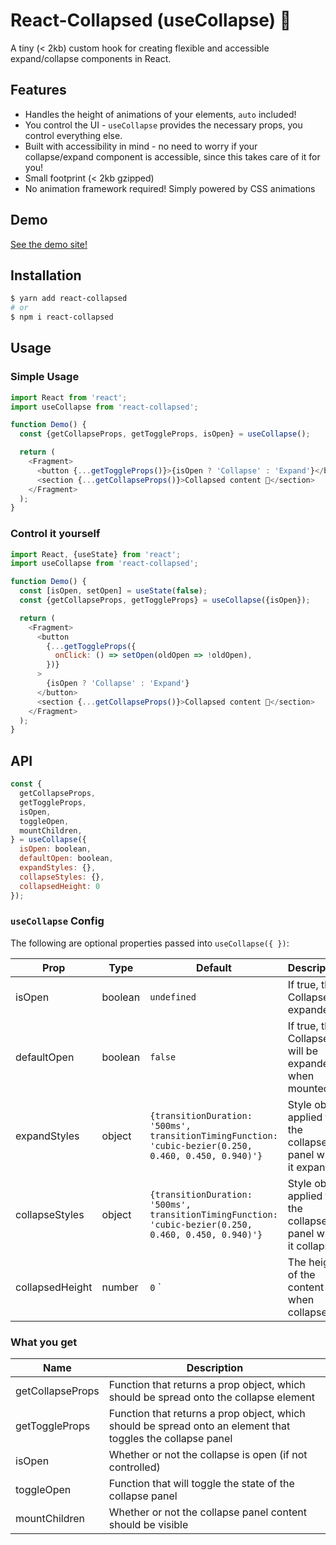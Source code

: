 # React-Collapsed (useCollapse) 🙈

A tiny (< 2kb) custom hook for creating flexible and accessible expand/collapse components in React.

## Features

- Handles the height of animations of your elements, `auto` included!
- You control the UI - `useCollapse` provides the necessary props, you control everything else.
- Built with accessibility in mind - no need to worry if your collapse/expand component is accessible, since this takes care of it for you!
- Small footprint (< 2kb gzipped)
- No animation framework required! Simply powered by CSS animations

## Demo

[See the demo site!](https://react-collapsed.netlify.com/)

## Installation

```bash
$ yarn add react-collapsed
# or
$ npm i react-collapsed
```

## Usage

### Simple Usage

```js
import React from 'react';
import useCollapse from 'react-collapsed';

function Demo() {
  const {getCollapseProps, getToggleProps, isOpen} = useCollapse();

  return (
    <Fragment>
      <button {...getToggleProps()}>{isOpen ? 'Collapse' : 'Expand'}</button>
      <section {...getCollapseProps()}>Collapsed content 🙈</section>
    </Fragment>
  );
}
```

### Control it yourself

```js
import React, {useState} from 'react';
import useCollapse from 'react-collapsed';

function Demo() {
  const [isOpen, setOpen] = useState(false);
  const {getCollapseProps, getToggleProps} = useCollapse({isOpen});

  return (
    <Fragment>
      <button
        {...getToggleProps({
          onClick: () => setOpen(oldOpen => !oldOpen),
        })}
      >
        {isOpen ? 'Collapse' : 'Expand'}
      </button>
      <section {...getCollapseProps()}>Collapsed content 🙈</section>
    </Fragment>
  );
}
```

## API

```js
const {
  getCollapseProps,
  getToggleProps,
  isOpen,
  toggleOpen,
  mountChildren,
} = useCollapse({
  isOpen: boolean,
  defaultOpen: boolean,
  expandStyles: {},
  collapseStyles: {},
  collapsedHeight: 0
});
```

### `useCollapse` Config

The following are optional properties passed into `useCollapse({ })`:

| Prop           | Type    | Default                                                                                              | Description                                                  |
| -------------- | ------- | ---------------------------------------------------------------------------------------------------- | ------------------------------------------------------------ |
| isOpen         | boolean | `undefined`                                                                                          | If true, the Collapse is expanded                            |
| defaultOpen    | boolean | `false`                                                                                              | If true, the Collapse will be expanded when mounted          |
| expandStyles   | object  | `{transitionDuration: '500ms', transitionTimingFunction: 'cubic-bezier(0.250, 0.460, 0.450, 0.940)'}` | Style object applied to the collapse panel when it expands   |
| collapseStyles | object  | `{transitionDuration: '500ms', transitionTimingFunction: 'cubic-bezier(0.250, 0.460, 0.450, 0.940)'}` | Style object applied to the collapse panel when it collapses |
| collapsedHeight| number  | `0`                                                                                                ` | The  height of the content when collapsed                    |

### What you get

| Name             | Description                                                                                                 |
| ---------------- | ----------------------------------------------------------------------------------------------------------- |
| getCollapseProps | Function that returns a prop object, which should be spread onto the collapse element                       |
| getToggleProps   | Function that returns a prop object, which should be spread onto an element that toggles the collapse panel |
| isOpen           | Whether or not the collapse is open (if not controlled)                                                     |
| toggleOpen       | Function that will toggle the state of the collapse panel                                                   |
| mountChildren    | Whether or not the collapse panel content should be visible                                                 |
